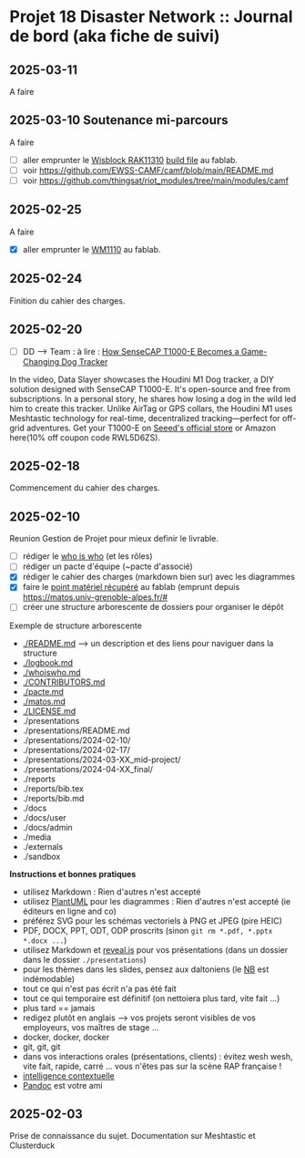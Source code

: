 # Projet 18 Disaster Network :: Journal de bord (aka fiche de suivi)

## 2025-03-11

A faire

## 2025-03-10 Soutenance mi-parcours

A faire

* [ ] aller emprunter le [Wisblock RAK11310](https://store.rakwireless.com/products/rak11310-wisblock-lpwan-module) [build file](https://github.com/meshtastic/firmware/blob/master/boards/wiscore_rak11300.json) au fablab.
* [ ] voir https://github.com/EWSS-CAMF/camf/blob/main/README.md
* [ ] voir https://github.com/thingsat/riot_modules/tree/main/modules/camf

## 2025-02-25

A faire

* [x] aller emprunter le [WM1110](https://meshtastic.org/docs/hardware/devices/seeed-studio/wm1110/) au fablab.

## 2025-02-24

Finition du cahier des charges.

## 2025-02-20

* [ ] DD --> Team : à lire : [How SenseCAP T1000-E Becomes a Game-Changing Dog Tracker](https://www.etsy.com/fr/listing/1867271135/houdini-m1-traceur-de-chien-open-source?etsrc=sdt)
 
In the video, Data Slayer showcases the Houdini M1 Dog tracker, a DIY solution designed with SenseCAP T1000-E. It's open-source and free from subscriptions. In a personal story, he shares how losing a dog in the wild led him to create this tracker. Unlike AirTag or GPS collars, the Houdini M1 uses Meshtastic technology for real-time, decentralized tracking—perfect for off-grid adventures. Get your T1000-E on [Seeed's official store](https://www.seeedstudio.com/SenseCAP-Card-Tracker-T1000-E-for-Meshtastic-p-5913.html) or Amazon here(10% off coupon code RWL5D6ZS).


## 2025-02-18

Commencement du cahier des charges.

## 2025-02-10

Reunion Gestion de Projet pour mieux definir le livrable. 

* [ ] rédiger le [who is who](./whoiswho.md) (et les rôles)
* [ ] rédiger un pacte d'équipe (~pacte d'associé)
* [x] rédiger le cahier des charges (markdown bien sur) avec les diagrammes
* [x] faire le [point matériel récupéré](./matos.md) au fablab (emprunt depuis https://matos.univ-grenoble-alpes.fr/#
* [ ] créer une structure arborescente de dossiers pour organiser le dépôt

Exemple de structure arborescente
* [./README.md](./README.md) --> un description et des liens pour naviguer dans la structure
* [./logbook.md](./logbook.md)
* [./whoiswho.md](./whoiswho.md)
* [./CONTRIBUTORS.md](./CONTRIBUTORS.md)
* [./pacte.md](./pacte.md)
* [./matos.md](./matos.md)
* [./LICENSE.md](./LICENSE.md)
* ./presentations
* ./presentations/README.md
* ./presentations/2024-02-10/
* ./presentations/2024-02-17/
* ./presentations/2024-03-XX_mid-project/
* ./presentations/2024-04-XX_final/
* ./reports
* ./reports/bib.tex
* ./reports/bib.md
* ./docs
* ./docs/user
* ./docs/admin
* ./media
* ./externals
* ./sandbox

**Instructions et bonnes pratiques**

* utilisez Markdown :  Rien d'autres n'est accepté
* utilisez [PlantUML](https://github.com/donsez/bd/tree/main/plantuml#readme) pour les diagrammes :  Rien d'autres n'est accepté (ie éditeurs en ligne and co)
* préférez SVG pour les schémas vectoriels à PNG et JPEG (pire HEIC)
* PDF, DOCX, PPT, ODT, ODP proscrits (sinon `git rm *.pdf, *.pptx *.docx ...`)
* utilisez Markdown et [reveal.js](https://github.com/webpro/reveal-md) pour vos présentations (dans un dossier dans le dossier `./presentations`)
* pour les thèmes dans les slides, pensez aux daltoniens (le [NB](https://fr.wikipedia.org/wiki/Bienvenue_%C3%A0_Gattaca) est indémodable)
* tout ce qui n'est pas écrit n'a pas été fait
* tout ce qui temporaire est définitif (on nettoiera plus tard, vite fait ...)
* plus tard == jamais
* redigez plutôt en anglais --> vos projets seront visibles de vos employeurs, vos maîtres de stage ...
* docker, docker, docker
* git, git, git
* dans vos interactions orales (présentations, clients) : évitez wesh wesh, vite fait, rapide, carré ... vous n'êtes pas sur la scène RAP française !
* [intelligence contextuelle](https://www.wikiberal.org/wiki/Intelligence_contextuelle)
* [Pandoc](https://pandoc.org/) est votre ami

## 2025-02-03

Prise de connaissance du sujet. Documentation sur Meshtastic et Clusterduck


